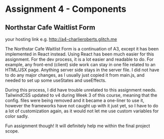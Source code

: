 Assignment 4 - Components
===

## Northstar Cafe Waitlist Form

your hosting link e.g. http://a4-charlieroberts.glitch.me

The Northstar Cafe Waitlist Form is a continuation of A3, except it has been implemented in React instead. Using React has been much easier for this assignment. For the dev process, it is a lot easier and readable to do. For example, any front-end (client) side work can stay in one file related to an HTML/JSX page. Anything server side stays in the server file.
I did not have to do any major changes, as I usually just copied it from main.js, and needed to set up some useStates and useEffects. 

During this process, I did have trouble unrelated to this assignment needs. TailwindCSS updated to v4 during Week 3 of this course, meaning that the config. files were being removed and it became a one-liner to use it, however the frameworks have not caught up with it just yet, so I have to do a lot of customization again, as it would not let me use custom variables for color sadly.

Fun assignment though! It will definitely help me within the final project scope.
